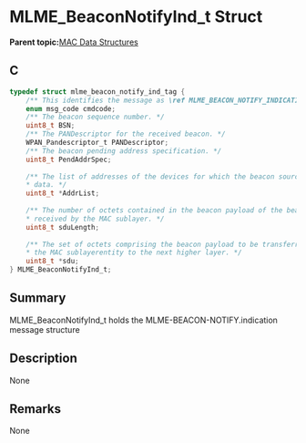 # MLME\_BeaconNotifyInd\_t Struct

**Parent topic:**[MAC Data Structures](GUID-D83EFB67-1CD2-4DDB-825D-8A6090B47CA1.md)

## C

```c
typedef struct mlme_beacon_notify_ind_tag {
    /** This identifies the message as \ref MLME_BEACON_NOTIFY_INDICATION */
    enum msg_code cmdcode;
    /** The beacon sequence number. */
    uint8_t BSN;
    /** The PANDescriptor for the received beacon. */
    WPAN_Pandescriptor_t PANDescriptor;
    /** The beacon pending address specification. */
    uint8_t PendAddrSpec;
    
    /** The list of addresses of the devices for which the beacon source has
    * data. */
    uint8_t *AddrList;
    
    /** The number of octets contained in the beacon payload of the beacon frame
    * received by the MAC sublayer. */
    uint8_t sduLength;
    
    /** The set of octets comprising the beacon payload to be transferred from
    * the MAC sublayerentity to the next higher layer. */
    uint8_t *sdu;
} MLME_BeaconNotifyInd_t;

```

## Summary

MLME\_BeaconNotifyInd\_t holds the MLME-BEACON-NOTIFY.indication message structure

## Description

None

## Remarks

None

